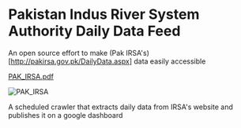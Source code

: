 # Pakistan Indus River System Authority Daily Data Feed

An open source effort to make (Pak IRSA's)[http://pakirsa.gov.pk/DailyData.aspx] data easily accessible

[PAK_IRSA.pdf](https://github.com/codeforpakistan/pak-irsa/files/9349595/PAK_IRSA.pdf)

![PAK_IRSA](https://user-images.githubusercontent.com/743962/184850560-a186836d-eb5d-4fe4-a173-3e4d4e28e59a.png)

A scheduled crawler that extracts daily data from IRSA's website and publishes it on a google dashboard
